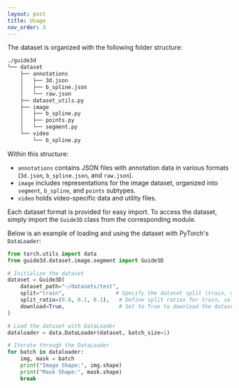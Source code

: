 ```yaml
---
layout: post
title: Usage
nav_order: 3
---
```



The dataset is organized with the following folder structure:

```bash
./guide3d
└── dataset
    ├── annotations
    │   ├── 3d.json
    │   ├── b_spline.json
    │   └── raw.json
    ├── dataset_utils.py
    ├── image
    │   ├── b_spline.py
    │   ├── points.py
    │   └── segment.py
    └── video
        └── b_spline.py
```

Within this structure:

- `annotations` contains JSON files with annotation data in various formats (`3d.json`, `b_spline.json`, and `raw.json`).
- `image` includes representations for the image dataset, organized into `segment`, `b_spline`, and `points` subtypes.
- `video` holds video-specific data and utility files.

Each dataset format is provided for easy import. To access the dataset, simply import the `Guide3D` class from the corresponding module.

Below is an example of loading and using the dataset with PyTorch's `DataLoader`:

```python
from torch.utils import data
from guide3d.dataset.image.segment import Guide3D

# Initialize the dataset
dataset = Guide3D(
    dataset_path="~/datasets/test",
    split="train",                # Specify the dataset split (train, val, test)
    split_ratio=(0.8, 0.1, 0.1),   # Define split ratios for train, val, and test
    download=True,                 # Set to True to download the dataset if not available locally
)

# Load the dataset with DataLoader
dataloader = data.DataLoader(dataset, batch_size=1)

# Iterate through the DataLoader
for batch in dataloader:
    img, mask = batch
    print("Image Shape:", img.shape)
    print("Mask Shape:", mask.shape)
    break
```
